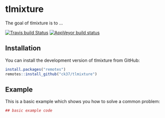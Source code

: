 
<!-- README.md is generated from README.Rmd. Please edit that file -->

# tlmixture

The goal of tlmixture is to …

[![Travis build
Status](https://travis-ci.com/ck37/tlmixture.svg?token=dUHb6GuutEciSMYLsscV&branch=master)](https://travis-ci.com/ck37/tlmixture)
[![AppVeyor build
status](https://ci.appveyor.com/api/projects/status/github/ck37/tlmixture?branch=master&svg=true)](https://ci.appveyor.com/project/ck37/tlmixture)

## Installation

You can install the development version of tlmixture from GitHub:

``` r
install.packages("remotes")
remotes::install_github("ck37/tlmixture")
```

## Example

This is a basic example which shows you how to solve a common problem:

``` r
## basic example code
```
